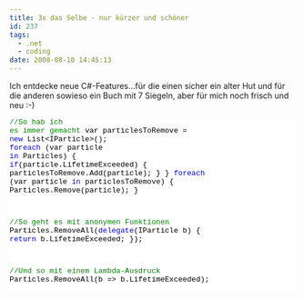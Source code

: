 ```yaml
---
title: 3x das Selbe - nur kürzer und schöner
id: 237
tags:
  - .net
  - coding
date: 2008-08-10 14:45:13
---
```


Ich entdecke neue C#-Features...für die einen sicher ein alter Hut und für die anderen sowieso ein Buch mit 7 Siegeln, aber für mich noch frisch und neu :-)<pre class="csharpcode"><span class="rem">//So hab ich es immer gemacht</span>
var particlesToRemove = <span class="kwrd">new</span> List&lt;IParticle&gt;();
<span class="kwrd">foreach</span> (var particle <span class="kwrd">in</span> Particles)
{
    <span class="kwrd">if</span>(particle.LifetimeExceeded)
    {
        particlesToRemove.Add(particle);
    }
}
<span class="kwrd">foreach</span> (var particle <span class="kwrd">in</span> particlesToRemove)
{
    Particles.Remove(particle);
}

<span class="rem">//So geht es mit anonymen Funktionen</span>
Particles.RemoveAll(<span class="kwrd">delegate</span>(IParticle b)
                    {
                        <span class="kwrd">return</span> b.LifetimeExceeded;
                    });

<span class="rem">//Und so mit einem Lambda-Ausdruck</span>
Particles.RemoveAll(b =&gt; b.LifetimeExceeded);</pre>
<style type="text/css">.csharpcode, .csharpcode pre
{
	font-size: small;
	color: black;
	font-family: consolas, "Courier New", courier, monospace;
	background-color: #ffffff;
	/*white-space: pre;*/
}
.csharpcode pre { margin: 0em; }
.csharpcode .rem { color: #008000; }
.csharpcode .kwrd { color: #0000ff; }
.csharpcode .str { color: #006080; }
.csharpcode .op { color: #0000c0; }
.csharpcode .preproc { color: #cc6633; }
.csharpcode .asp { background-color: #ffff00; }
.csharpcode .html { color: #800000; }
.csharpcode .attr { color: #ff0000; }
.csharpcode .alt 
{
	background-color: #f4f4f4;
	width: 100%;
	margin: 0em;
}
.csharpcode .lnum { color: #606060; }
</style>
